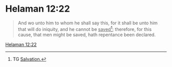 # Helaman 12:22

> And wo unto him to whom he shall say this, for it shall be unto him that will do iniquity, and he cannot be <u>saved</u>[^a]; therefore, for this cause, that men might be saved, hath repentance been declared.

[Helaman 12:22](https://www.churchofjesuschrist.org/study/scriptures/bofm/hel/12?lang=eng&id=p22#p22)


[^a]: TG [Salvation.](https://www.churchofjesuschrist.org/study/scriptures/tg/salvation?lang=eng)
